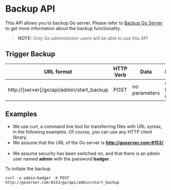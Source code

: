 # Backup API

This API allows you to backup Go server. Please refer to [Backup Go Server](../advanced_usage/one_click_backup.md) to get more information about the backup functionality.

> **NOTE:** Only Go administrator users will be able to use this API

## Trigger Backup

| URL format | HTTP Verb | Data | Explanation |
|------------|-----------|------|-------------|
| http://[server]/go/api/admin/start_backup | POST | no parameters | Go server backup initiates |

## Examples

-   We use curl, a command line tool for transferring files with URL syntax, in the following examples. Of course, you can use any HTTP client library.
-   We assume that the URL of the Go server is **http://goserver.com:8153/** .
-   We assume security has been switched on, and that there is an admin user named **admin** with the password **badger** .

To initiate the backup

```
curl -u admin:badger -X POST http://goserver.com:8153/go/api/admin/start_backup
```
